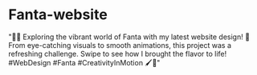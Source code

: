 # Fanta-website
"🎨✨ Exploring the vibrant world of Fanta with my latest website design! 🍊 From eye-catching visuals to smooth animations, this project was a refreshing challenge. Swipe to see how I brought the flavor to life! #WebDesign #Fanta #CreativityInMotion 🖌️🚀"
